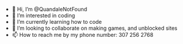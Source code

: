 - 👋 Hi, I’m @QuandaleNotFound
- 👀 I’m interested in coding
- 🌱 I’m currently learning how to code
- 💞️ I’m looking to collaborate on making games, and unblocked sites
- 📫 How to reach me by my phone number: 307 256 2768 
